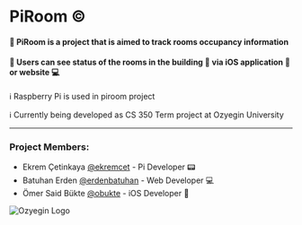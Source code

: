 # PiRoom :copyright:
#### :small_blue_diamond: PiRoom is a project that is aimed to track rooms occupancy information

#### :small_blue_diamond: Users can see status of the rooms in the building :office: via iOS application :iphone: or website :computer:


:information_source: Raspberry Pi is used in piroom project

:information_source: Currently being developed as CS 350 Term project at Ozyegin University

--------------
### **Project Members**:
   * Ekrem Çetinkaya [@ekremcet](https://github.com/ekremcet) - Pi Developer  :pager:
   * Batuhan Erden [@erdenbatuhan](https://github.com/erdenbatuhan) - Web Developer :computer:
   * Ömer Said Bükte [@obukte](https://github.com/obukte) - iOS Developer :iphone:
   
   
![Ozyegin Logo](https://github.com/ekremcet/piroom/blob/master/images/ozulogo.png) 
